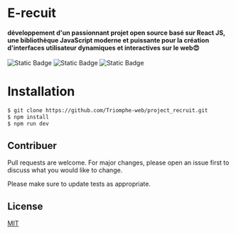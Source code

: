 # E-recuit 
**développement d'un passionnant projet open source basé sur React JS, une bibliothèque JavaScript moderne et puissante pour la création d'interfaces utilisateur dynamiques et interactives sur le web😍** <br> <br>
![Static Badge](https://img.shields.io/badge/build-20.x-brightgreen?style=for-the-badge&logo=Node.js&logoColor=red&label=Node&labelColor=green&color=grey) ![Static Badge](https://img.shields.io/badge/build-18.x-brightgreen?style=for-the-badge&logo=React&logoColor=red&label=React&labelColor=blue&color=white)  ![Static Badge](https://img.shields.io/badge/Vite-4.2-brightgreen?style=for-the-badge&logo=Vite&logoColor=blue&labelColor=red&color=grey)
  

# Installation
```bash
$ git clone https://github.com/Triomphe-web/project_recruit.git
$ npm install
$ npm run dev
```

## Contribuer

Pull requests are welcome. For major changes, please open an issue first
to discuss what you would like to change.

Please make sure to update tests as appropriate.

## License

[MIT](https://choosealicense.com/licenses/mit/)
